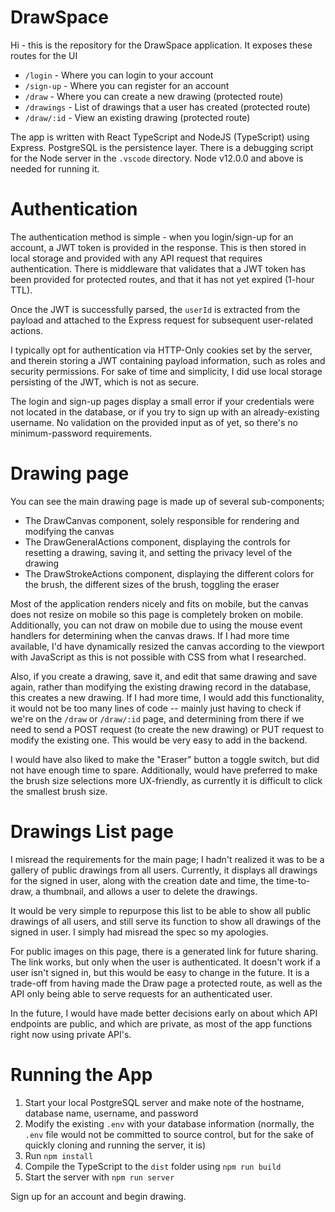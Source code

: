 # DrawSpace

Hi - this is the repository for the DrawSpace application. It exposes these routes for the UI
- `/login` - Where you can login to your account
- `/sign-up` - Where you can register for an account
- `/draw` - Where you can create a new drawing (protected route)
- `/drawings` - List of drawings that a user has created (protected route)
- `/draw/:id` - View an existing drawing (protected route)

The app is written with React TypeScript and NodeJS (TypeScript) using Express. PostgreSQL is the persistence layer. There is a debugging script for the Node server in the `.vscode` directory. Node v12.0.0 and above is needed for running it.

# Authentication

The authentication method is simple - when you login/sign-up for an account, a JWT token is provided in the response. This is then stored in local storage and provided with any API request that requires authentication. There is middleware that validates that a JWT token has been provided for protected routes, and that it has not yet expired (1-hour TTL).

Once the JWT is successfully parsed, the `userId` is extracted from the payload and attached to the Express request for subsequent user-related actions.

I typically opt for authentication via HTTP-Only cookies set by the server, and therein storing a JWT containing payload information, such as roles and security permissions. For sake of time and simplicity, I did use local storage persisting of the JWT, which is not as secure.

The login and sign-up pages display a small error if your credentials were not located in the database, or if you try to sign up with an already-existing username. No validation on the provided input as of yet, so there's no minimum-password requirements.

# Drawing page

You can see the main drawing page is made up of several sub-components; 
- The DrawCanvas component, solely responsible for rendering and modifying the canvas
- The DrawGeneralActions component, displaying the controls for resetting a drawing, saving it, and setting the privacy level of the drawing
- The DrawStrokeActions component, displaying the different colors for the brush, the different sizes of the brush, toggling the eraser

Most of the application renders nicely and fits on mobile, but the canvas does not resize on mobile so this page is completely broken on mobile. Additionally, you can not draw on mobile due to using the mouse event handlers for determining when the canvas draws. If I had more time available, I'd have dynamically resized the canvas according to the viewport with JavaScript as this is not possible with CSS from what I researched.

Also, if you create a drawing, save it, and edit that same drawing and save again, rather than modifying the existing drawing record in the database, this creates a new drawing.
If I had more time, I would add this functionality, it would not be too many lines of code -- mainly just having to check if we're on the `/draw` or `/draw/:id` page, and determining from there if we need to send a POST request (to create the new drawing) or PUT request to modify the existing one. This would be very easy to add in the backend.

I would have also liked to make the "Eraser" button a toggle switch, but did not have enough time to spare. Additionally, would have preferred to make the brush size selections more UX-friendly, as currently it is difficult to click the smallest brush size.

# Drawings List page

I misread the requirements for the main page; I hadn't realized it was to be a gallery of public drawings from all users. Currently, it displays all drawings for the signed in user, along with the creation date and time, the time-to-draw, a thumbnail, and allows a user to delete the drawings.

It would be very simple to repurpose this list to be able to show all public drawings of all users, and still serve its function to show all drawings of the signed in user. I simply had misread the spec so my apologies. 

For public images on this page, there is a generated link for future sharing. The link works, but only when the user is authenticated. It doesn't work if a user isn't signed in, but this would be easy to change in the future. It is a trade-off from having made the Draw page a protected route, as well as the API only being able to serve requests for an authenticated user. 

In the future, I would have made better decisions early on about which API endpoints are public, and which are private, as most of the app functions right now using private API's.

# Running the App

1. Start your local PostgreSQL server and make note of the hostname, database name, username, and password
2. Modify the existing `.env` with your database information (normally, the `.env` file would not be committed to source control, but for the sake of quickly cloning and running the server, it is)
3. Run `npm install`
4. Compile the TypeScript to the `dist` folder using `npm run build`
5. Start the server with `npm run server`

Sign up for an account and begin drawing.

